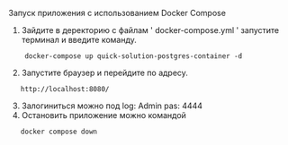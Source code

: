 Запуск приложения с использованием Docker Compose

1. Зайдите в деректорию с файлам ' docker-compose.yml ' запустите терминал и введите команду.
```
    docker-compose up quick-solution-postgres-container -d
```
2. Запустите браузер и перейдите по адресу.
```
   http://localhost:8080/
```
3. Залогиниться можно под log:  Admin pas:  4444
4. Остановить приложение можно командой
```
   docker compose down
```